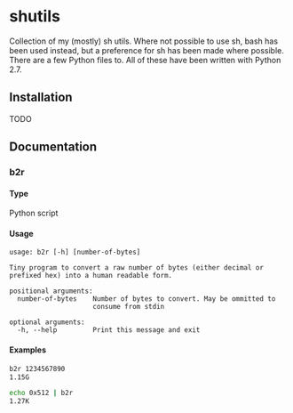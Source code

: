 # shutils
Collection of my (mostly) sh utils. Where not possible to use sh, bash has been
used instead, but a preference for sh has been made where possible. There are a
few Python files to. All of these have been written with Python 2.7.

## Installation
TODO

## Documentation
### b2r
#### Type
Python script

#### Usage
```
usage: b2r [-h] [number-of-bytes]

Tiny program to convert a raw number of bytes (either decimal or
prefixed hex) into a human readable form.

positional arguments:
  number-of-bytes    Number of bytes to convert. May be ommitted to
                     consume from stdin

optional arguments:
  -h, --help         Print this message and exit
```

#### Examples
```sh
b2r 1234567890
1.15G

echo 0x512 | b2r
1.27K
```

